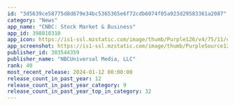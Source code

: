 ```yaml
---
id: "3d5639ce58775d8d679e34bc5365365e6f72cdb6074f05a923d29583361a2087"
category: "News"
app_name: "CNBC: Stock Market & Business"
app_id: 398018310
app_icon: https://is1-ssl.mzstatic.com/image/thumb/Purple126/v4/75/11/ce/7511cea0-d616-a0e5-02d9-d25aff63a4c9/AppIcon_Updated-0-1x_U007emarketing-0-0-0-10-0-0-85-220.png/1024x1024bb.png
app_screenshot: https://is1-ssl.mzstatic.com/image/thumb/PurpleSource126/v4/61/bc/5e/61bc5e26-7f3a-82ed-3877-f0f6fc351b83/f45b0b3f-e3aa-4680-a927-0a307935e5c6_iPhone_6-5_1.png/1242x2688bb.png
publisher_id: 303544359
publisher_name: "NBCUniversal Media, LLC"
rank: 40
most_recent_release: 2024-01-12 00:00:00
release_count_in_past_year: 12
release_count_in_past_year_category: 9
release_count_in_past_year_top_in_category: 32
---
```

